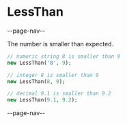 # LessThan

--page-nav--

The number is smaller than expected.

```php
// numeric string 8 is smaller than 9
new LessThan('8', 9);

// integer 8 is smaller than 9
new LessThan(8, 9);

// decimal 9.1 is smaller than 9.2
new LessThan(9.1, 9.2);
```

--page-nav--
